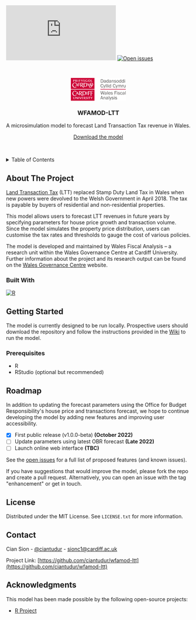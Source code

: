 [![GitHub license](https://badgen.net/github/license/Naereen/Strapdown.js)](https://github.com/ciantudur/wfamod-ltt/blob/master/LICENSE) [![Open issues](https://img.shields.io/github/issues/ciantudur/wfamod-ltt)](https://github.com/ciantudur/wfamod-ltt/issues) 


<a name="top"></a>
<br />
<p align="center">
<img alt="WFA logo" width="150px" align ="center" src="https://github.com/ciantudur/wfamod-ltt/blob/main/img/wfalogo.png?raw=true" />

<h3 align="center">WFAMOD-LTT</h3>
  <p align="center">
    A microsimulation model to forecast Land Transaction Tax revenue in Wales.
  </p>
  <p align="center">
    <a href="https://github.com/ciantudur/wfamod-ltt/releases">Download the model</a>
  </p>
</div>

<br>

<a name="top"></a> 
<details closed>
  <summary>Table of Contents</summary>
  <ol>
    <li>
      <a href="#about-the-project">About The Project</a>
      <ul>
        <li><a href="#built-with">Built With</a></li>
      </ul>
    </li>
    <li>
      <a href="#getting-started">Getting Started</a>
      <ul>
        <li><a href="#prerequisites">Prerequisites</a></li>
      </ul>
    </li>
    <li><a href="#roadmap">Roadmap</a></li>
    <li><a href="#license">License</a></li>
    <li><a href="#contact">Contact</a></li>
    <li><a href="#acknowledgments">Acknowledgments</a></li>
  </ol>
</details>


## About The Project

[Land Transaction Tax](https://gov.wales/land-transaction-tax-guide) (LTT) replaced Stamp Duty Land Tax in Wales when new powers were devolved to the Welsh Government in April 2018. The tax is payable by buyers of residential and non-residential properties.

This model allows users to forecast LTT revenues in future years by specifying parameters for house price growth and transaction volume. Since the model simulates the property price distribution, users can customise the tax rates and thresholds to gauge the cost of various policies.

The model is developed and maintained by Wales Fiscal Analysis – a research unit within the Wales Governance Centre at Cardiff University. Further information about the project and its research output can be found on the [Wales Governance Centre](https://www.cardiff.ac.uk/wales-governance-centre/publications/finance) website.



### Built With

[![R][R.js]][R-url]


## Getting Started

The model is currently designed to be run locally. Prospective users should download the repository and follow the instructions provided in the [Wiki](https://github.com/ciantudur/wfamod-ltt/wiki) to run the model.

### Prerequisites

* R
* RStudio (optional but recommended)

## Roadmap

In addition to updating the forecast parameters using the Office for Budget Responsibility's house price and transactions forecast, we hope to continue developing the model by adding new features and improving user accessibility.


- [X] First public release (v1.0.0-beta) **(October 2022)**
- [ ] Update parameters using latest OBR forecast **(Late 2022)**
- [ ] Launch online web interface **(TBC)**

See the [open issues](https://github.com/ciantudur/wfamod-ltt/issues) for a full list of proposed features (and known issues).

If you have suggestions that would improve the model, please fork the repo and create a pull request. Alternatively, you can open an issue with the tag "enhancement" or get in touch.

## License

Distributed under the MIT License. See `LICENSE.txt` for more information.


## Contact

Cian Sion - [@ciantudur](https://twitter.com/ciantudur) - sionc1@cardiff.ac.uk

Project Link: [https://github.com/ciantudur/wfamod-ltt](https://github.com/ciantudur/wfamod-ltt)


## Acknowledgments
This model has been made possible by the following open-source projects:

* [R Project]()



<!-- MARKDOWN LINKS & IMAGES -->
[R.js]: https://img.shields.io/badge/r-3864BA?style=for-the-badge&logo=r&logoColor=white
[R-url]: https://www.r-project.org/

[wfa-url]: https://www.cardiff.ac.uk/wales-governance-centre/publications/finance
